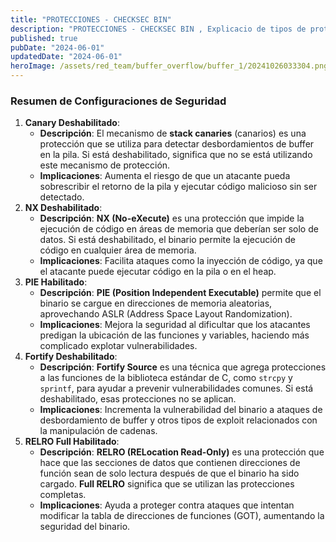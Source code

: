 ```yaml
---
title: "PROTECCIONES - CHECKSEC BIN"
description: "PROTECCIONES - CHECKSEC BIN , Explicacio de tipos de protecciones de los binarios"
published: true
pubDate: "2024-06-01"
updatedDate: "2024-06-01"
heroImage: /assets/red_team/buffer_overflow/buffer_1/20241026033304.png
---
```

### Resumen de Configuraciones de Seguridad

1. **Canary Deshabilitado**:
    - **Descripción**: El mecanismo de **stack canaries** (canarios) es una protección que se utiliza para detectar desbordamientos de buffer en la pila. Si está deshabilitado, significa que no se está utilizando este mecanismo de protección.
    - **Implicaciones**: Aumenta el riesgo de que un atacante pueda sobrescribir el retorno de la pila y ejecutar código malicioso sin ser detectado.
2. **NX Deshabilitado**:
    - **Descripción**: **NX (No-eXecute)** es una protección que impide la ejecución de código en áreas de memoria que deberían ser solo de datos. Si está deshabilitado, el binario permite la ejecución de código en cualquier área de memoria.
    - **Implicaciones**: Facilita ataques como la inyección de código, ya que el atacante puede ejecutar código en la pila o en el heap.
3. **PIE Habilitado**:
    - **Descripción**: **PIE (Position Independent Executable)** permite que el binario se cargue en direcciones de memoria aleatorias, aprovechando ASLR (Address Space Layout Randomization).
    - **Implicaciones**: Mejora la seguridad al dificultar que los atacantes predigan la ubicación de las funciones y variables, haciendo más complicado explotar vulnerabilidades.
4. **Fortify Deshabilitado**:
    - **Descripción**: **Fortify Source** es una técnica que agrega protecciones a las funciones de la biblioteca estándar de C, como `strcpy` y `sprintf`, para ayudar a prevenir vulnerabilidades comunes. Si está deshabilitado, esas protecciones no se aplican.
    - **Implicaciones**: Incrementa la vulnerabilidad del binario a ataques de desbordamiento de buffer y otros tipos de exploit relacionados con la manipulación de cadenas.
5. **RELRO Full Habilitado**:
    - **Descripción**: **RELRO (RELocation Read-Only)** es una protección que hace que las secciones de datos que contienen direcciones de función sean de solo lectura después de que el binario ha sido cargado. **Full RELRO** significa que se utilizan las protecciones completas.
    - **Implicaciones**: Ayuda a proteger contra ataques que intentan modificar la tabla de direcciones de funciones (GOT), aumentando la seguridad del binario.

